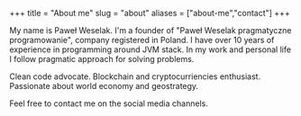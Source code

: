 +++
title = "About me"
slug = "about"
aliases = ["about-me","contact"]
+++

My name is Paweł Weselak. I'm a founder of "Paweł Weselak pragmatyczne programowanie", 
company registered in Poland. I have over 10 years of experience in programming around JVM stack. 
In my work and personal life I follow pragmatic approach for solving problems.
 
Clean code advocate. Blockchain and cryptocurriencies enthusiast. Passionate about world economy and geostrategy.

Feel free to contact me on the social media channels.
